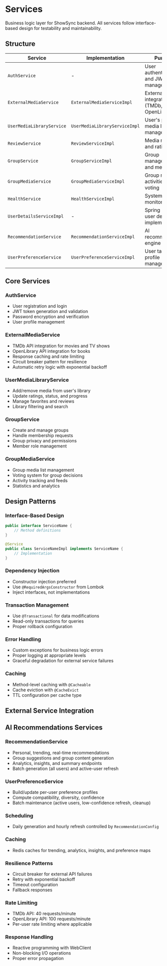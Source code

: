 # Services

Business logic layer for ShowSync backend. All services follow interface-based design for testability and maintainability.

## Structure

| Service | Implementation | Purpose |
|---------|----------------|---------|
| `AuthService` | - | User authentication and JWT management |
| `ExternalMediaService` | `ExternalMediaServiceImpl` | External API integration (TMDb, OpenLibrary) |
| `UserMediaLibraryService` | `UserMediaLibraryServiceImpl` | User's personal media library management |
| `ReviewService` | `ReviewServiceImpl` | Media reviews and ratings |
| `GroupService` | `GroupServiceImpl` | Group management and membership |
| `GroupMediaService` | `GroupMediaServiceImpl` | Group media activities and voting |
| `HealthService` | `HealthServiceImpl` | System health monitoring |
| `UserDetailsServiceImpl` | - | Spring Security user details implementation |
| `RecommendationService` | `RecommendationServiceImpl` | AI recommendation engine |
| `UserPreferenceService` | `UserPreferenceServiceImpl` | User taste profile management |

## Core Services

### AuthService
- User registration and login
- JWT token generation and validation
- Password encryption and verification
- User profile management

### ExternalMediaService
- TMDb API integration for movies and TV shows
- OpenLibrary API integration for books
- Response caching and rate limiting
- Circuit breaker pattern for resilience
- Automatic retry logic with exponential backoff

### UserMediaLibraryService
- Add/remove media from user's library
- Update ratings, status, and progress
- Manage favorites and reviews
- Library filtering and search

### GroupService
- Create and manage groups
- Handle membership requests
- Group privacy and permissions
- Member role management

### GroupMediaService
- Group media list management
- Voting system for group decisions
- Activity tracking and feeds
- Statistics and analytics

## Design Patterns

### Interface-Based Design
```java
public interface ServiceName {
    // Method definitions
}

@Service
public class ServiceNameImpl implements ServiceName {
    // Implementation
}
```

### Dependency Injection
- Constructor injection preferred
- Use `@RequiredArgsConstructor` from Lombok
- Inject interfaces, not implementations

### Transaction Management
- Use `@Transactional` for data modifications
- Read-only transactions for queries
- Proper rollback configuration

### Error Handling
- Custom exceptions for business logic errors
- Proper logging at appropriate levels
- Graceful degradation for external service failures

### Caching
- Method-level caching with `@Cacheable`
- Cache eviction with `@CacheEvict`
- TTL configuration per cache type

## External Service Integration
## AI Recommendations Services

### RecommendationService
- Personal, trending, real-time recommendations
- Group suggestions and group content generation
- Analytics, insights, and summary endpoints
- Batch generation (all users) and active-user refresh

### UserPreferenceService
- Build/update per-user preference profiles
- Compute compatibility, diversity, confidence
- Batch maintenance (active users, low-confidence refresh, cleanup)

### Scheduling
- Daily generation and hourly refresh controlled by `RecommendationConfig`

### Caching
- Redis caches for trending, analytics, insights, and preference maps

### Resilience Patterns
- Circuit breaker for external API failures
- Retry with exponential backoff
- Timeout configuration
- Fallback responses

### Rate Limiting
- TMDb API: 40 requests/minute
- OpenLibrary API: 100 requests/minute
- Per-user rate limiting where applicable

### Response Handling
- Reactive programming with WebClient
- Non-blocking I/O operations
- Proper error propagation 